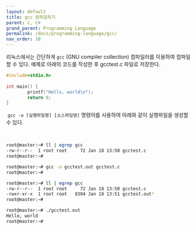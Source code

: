 ```yaml
---
layout: default
title: gcc 컴파일하기
parent: C, C#
grand_parent: Programming Language
permalink: /docs/programming-language/gcc/
nav_order: 10
---
```




리눅스에서는 간단하게 `gcc` (GNU compiler collection) 컴파일러를 이용하여 컴파일 할 수 있다.
예제로 아래의 코드를 작성한 후 gcctest.c 파일로 저장한다.
​
```c
#include<stdio.h>
​
int main() {
        printf("Hello, world\n");
        return 0;
}
```
​
`gcc -o [실행파일명] [소스파일명]` 명령어를 사용하여 아래와 같이 실행파일을 생성할 수 있다.

​
```bash
root@master:~# ll | egrep gcc
-rw-r--r--  1 root root     72 Jan 18 13:50 gcctest.c
root@master:~#

root@master:~# gcc -o gcctest.out gcctest.c
root@master:~#

root@master:~# ll | egrep gcc
-rw-r--r--  1 root root     72 Jan 18 13:50 gcctest.c
-rwxr-xr-x  1 root root   8304 Jan 18 13:51 gcctest.out*
root@master:~#

root@master:~# ./gcctest.out
Hello, world
root@master:~#
```